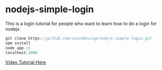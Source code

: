 # nodejs-simple-login
This is a login tutorial for people who want to learn how to do a login for nodejs

```js
git clone https://github.com/JasonDeving/nodejs-simple-login.git
npm install
node app.js
localhost:3000
```

[Video Tutorial Here](https://youtu.be/rJC1arbpAuI)


